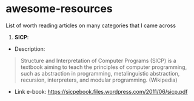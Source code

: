 # awesome-resources
List of worth reading articles on many categories that I came across

1. __SICP__: 
  * Description: 
   
   > Structure and Interpretation of Computer Programs (SICP) is a textbook aiming to teach the principles of computer programming, such as abstraction in programming, metalinguistic abstraction, recursion, interpreters, and modular programming. (Wikipedia)
  
  * Link e-book: https://sicpebook.files.wordpress.com/2011/06/sicp.pdf
